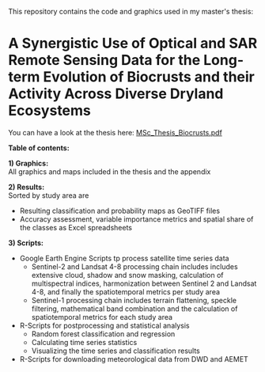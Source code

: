 This repository contains the code and graphics used in my master's thesis: 

# A Synergistic Use of Optical and SAR Remote Sensing Data for the Long-term Evolution of Biocrusts and their Activity Across Diverse Dryland Ecosystems

You can have a look at the thesis here: [MSc_Thesis_Biocrusts.pdf](https://github.com/user-attachments/files/20109738/MSc_Thesis_Rieser_Biocrusts.pdf)

**Table of contents:**

**1) Graphics:**\
   All graphics and maps included in the thesis and the appendix
   
**2) Results:**\
   Sorted by study area are
   - Resulting classification and probability maps as GeoTIFF files
   - Accuracy assessment, variable importance metrics and spatial share of the classes as Excel spreadsheets

**3) Scripts:**

- Google Earth Engine Scripts tp process satellite time series data
  - Sentinel-2 and Landsat 4-8 processing chain includes includes extensive cloud, shadow and snow masking, calculation of multispectral indices, harmonization between Sentinel 2 and Landsat 4-8, and finally the spatiotemporal metrics per study area
  - Sentinel-1 processing chain includes terrain flattening, speckle filtering, mathematical band combination and the calculation of spatiotemporal metrics for each study area
- R-Scripts for postprocessing and statistical analysis
  - Random forest classification and regression
  - Calculating time series statistics
  - Visualizing the time series and classification results
- R-Scripts for downloading meteorological data from DWD and AEMET

